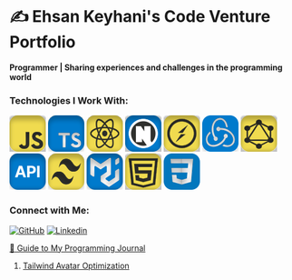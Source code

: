 # ✍️ Ehsan Keyhani's Code Venture Portfolio

**Programmer | Sharing experiences and challenges in the programming world**

### Technologies I Work With:

![](/public/assets/32*32/js.svg)
![](/public/assets/32*32/ts.svg)
![](/public/assets/32*32/react.svg)
![](/public/assets/32*32/next.svg)
![](/public/assets/32*32/socket.svg)
![](/public/assets/32*32/redux.svg)
![](/public/assets/32*32/graphQl.svg)
![](/public/assets/32*32/api.svg)
![](/public/assets/32*32/tailwindcss.svg)
![](/public/assets/32*32/mui.svg)
![](/public/assets/32*32/html.svg)
![](/public/assets/32*32/css.svg)

### Connect with Me:

[![GitHub](/public/icons/32*32/github.svg)](https://github.com/EhsanKey)
[![Linkedin](/public/icons/32*32/linkedin.svg)](https://www.linkedin.com/in/ehsankey)


[🔗 Guide to My Programming Journal](#programming-journal)
1. [Tailwind Avatar Optimization](/posts/TailwindAvatarOptimization.md)



